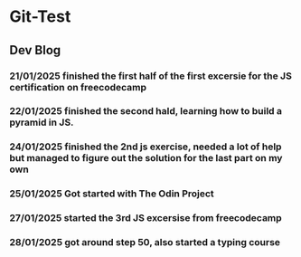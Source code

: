 # Git-Test
## Dev Blog
### 21/01/2025 finished the first half of the first excersie for the JS certification on freecodecamp
### 22/01/2025 finished the second hald, learning how to build a pyramid in JS.
### 24/01/2025 finished the 2nd js exercise, needed a lot of help but managed to figure out the solution for the last part on my own
### 25/01/2025 Got started with The Odin Project
### 27/01/2025 started the 3rd JS excersise from freecodecamp 
### 28/01/2025 got around step 50, also started a typing course